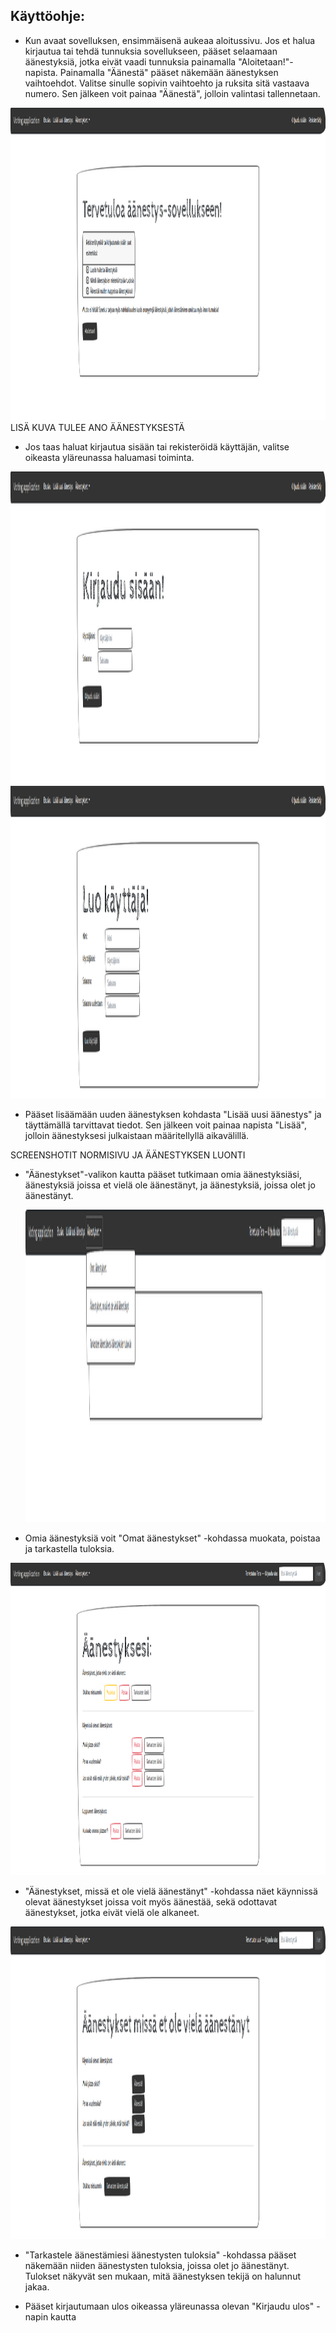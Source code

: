 ## Käyttöohje:

- Kun avaat sovelluksen, ensimmäisenä aukeaa aloitussivu. Jos et halua kirjautua tai tehdä tunnuksia sovellukseen, pääset selaamaan äänestyksiä, 
jotka eivät vaadi tunnuksia painamalla "Aloitetaan!"-napista. Painamalla "Äänestä" pääset näkemään äänestyksen vaihtoehdot. 
Valitse sinulle sopivin vaihtoehto ja ruksita sitä vastaava numero. Sen jälkeen voit painaa "Äänestä", jolloin valintasi tallennetaan. 

<img src="https://github.com/johannaval/voting_app/blob/master/dokumentaatio/Screenshot%20from%202020-06-14%2017-00-40.png" width="800" height="500">
LISÄ KUVA TULEE ANO ÄÄNESTYKSESTÄ



- Jos taas haluat kirjautua sisään tai rekisteröidä käyttäjän, valitse oikeasta yläreunassa haluamasi toiminta. 
<img src="https://github.com/johannaval/voting_app/blob/master/dokumentaatio/Screenshot%20from%202020-06-14%2017-38-57.png" width="800" height="500">
<img src="https://github.com/johannaval/voting_app/blob/master/dokumentaatio/Screenshot%20from%202020-06-14%2017-39-14.png" width="800" height="500">



- Pääset lisäämään uuden äänestyksen kohdasta "Lisää uusi äänestys" ja täyttämällä tarvittavat tiedot. 
  Sen jälkeen voit painaa napista "Lisää", jolloin äänestyksesi julkaistaan määritellyllä aikavälillä.
  
SCREENSHOTIT NORMISIVU JA ÄÄNESTYKSEN LUONTI
  
  
  
- "Äänestykset"-valikon kautta pääset tutkimaan omia äänestyksiäsi, äänestyksiä joissa et vielä ole äänestänyt, 
  ja äänestyksiä, joissa olet jo äänestänyt.
  
  <img src="https://github.com/johannaval/voting_app/blob/master/dokumentaatio/Screenshot%20from%202020-06-14%2017-40-15.png" width="800" height="500">


 - Omia äänestyksiä voit "Omat äänestykset" -kohdassa muokata, poistaa ja tarkastella tuloksia.
 
<img src="https://github.com/johannaval/voting_app/blob/master/dokumentaatio/Screenshot%20from%202020-06-14%2017-40-36.png" width="800" height="500">
 
 
 - "Äänestykset, missä et ole vielä äänestänyt" -kohdassa näet käynnissä olevat äänestykset joissa voit myös äänestää, 
   sekä odottavat äänestykset, jotka eivät vielä ole alkaneet.
   
 <img src="https://github.com/johannaval/voting_app/blob/master/dokumentaatio/Screenshot%20from%202020-06-14%2017-42-13.png" width="800" height="500">
   
    
   
 - "Tarkastele äänestämiesi äänestysten tuloksia" -kohdassa pääset näkemään niiden äänestysten tuloksia, joissa olet jo äänestänyt. 
   Tulokset näkyvät sen mukaan, mitä äänestyksen tekijä on halunnut jakaa.
   
   
   
   
 - Pääset kirjautumaan ulos oikeassa yläreunassa olevan "Kirjaudu ulos" -napin kautta

